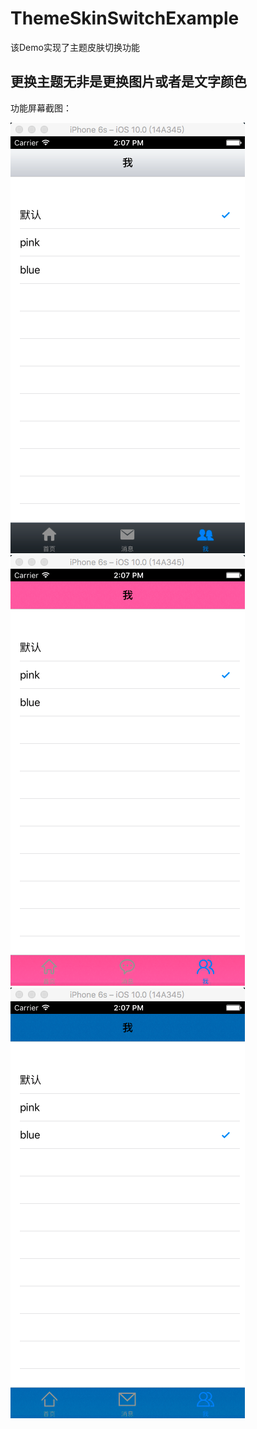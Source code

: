 # ThemeSkinSwitchExample
该Demo实现了主题皮肤切换功能

更换主题无非是更换图片或者是文字颜色
---
功能屏幕截图：

 ![默认主题](https://github.com/mengday/ThemeSkinSwitchExample/blob/master/ThemeSkinSetupExample/ScreenShot/defaultTheme.png)
 ![蓝色主题](https://github.com/mengday/ThemeSkinSwitchExample/blob/master/ThemeSkinSetupExample/ScreenShot/pinkTheme.png)
 ![粉红色主题](https://github.com/mengday/ThemeSkinSwitchExample/blob/master/ThemeSkinSetupExample/ScreenShot/blueTheme.png)

